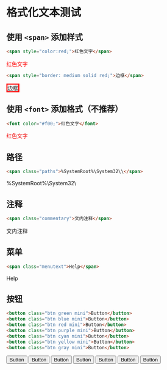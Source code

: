 # 格式化文本测试

## 使用 `<span>` 添加样式

```html
<span style="color:red;">红色文字</span>
```
<span style="color:red;">红色文字</span>

```html
<span style="border: medium solid red;">边框</span>
```
<span style="border: medium solid red;">边框</span>

## 使用 `<font>` 添加格式（不推荐）

```html
<font color="#f00;">红色文字</font>
```
<font color="#f00;">红色文字</font>

## 路径

```html
<span class="paths">%SystemRoot%\System32\\</span>
```
<span class="paths">%SystemRoot%\System32\\</span>

## 注释

```html
<span class="commentary">文内注释</span>
```
<span class="commentary">文内注释</span>

## 菜单

```html
<span class="menutext">Help</span>
```
<span class="menutext">Help</span>

## 按钮

```html
<button class="btn green mini">Button</button>
<button class="btn blue mini">Button</button>
<button class="btn red mini">Button</button>
<button class="btn purple mini">Button</button>
<button class="btn cyan mini">Button</button>
<button class="btn yellow mini">Button</button>
<button class="btn gray mini">Button</button>
```
<button class="btn green mini">Button</button>
<button class="btn blue mini">Button</button>
<button class="btn red mini">Button</button>
<button class="btn purple mini">Button</button>
<button class="btn cyan mini">Button</button>
<button class="btn yellow mini">Button</button>
<button class="btn gray mini">Button</button>
